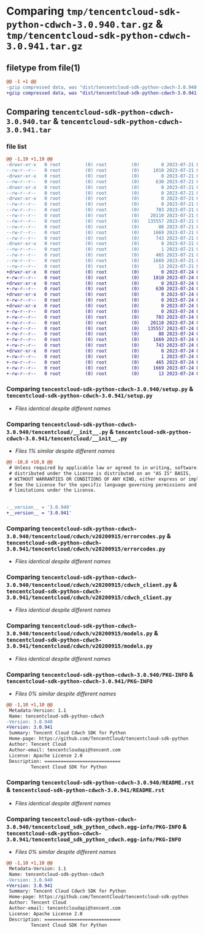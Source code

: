 # Comparing `tmp/tencentcloud-sdk-python-cdwch-3.0.940.tar.gz` & `tmp/tencentcloud-sdk-python-cdwch-3.0.941.tar.gz`

## filetype from file(1)

```diff
@@ -1 +1 @@
-gzip compressed data, was "dist/tencentcloud-sdk-python-cdwch-3.0.940.tar", last modified: Fri Jul 21 00:24:52 2023, max compression
+gzip compressed data, was "dist/tencentcloud-sdk-python-cdwch-3.0.941.tar", last modified: Mon Jul 24 00:32:52 2023, max compression
```

## Comparing `tencentcloud-sdk-python-cdwch-3.0.940.tar` & `tencentcloud-sdk-python-cdwch-3.0.941.tar`

### file list

```diff
@@ -1,19 +1,19 @@
-drwxr-xr-x   0 root         (0) root         (0)        0 2023-07-21 00:24:52.000000 tencentcloud-sdk-python-cdwch-3.0.940/
--rw-r--r--   0 root         (0) root         (0)     1010 2023-07-21 00:24:52.000000 tencentcloud-sdk-python-cdwch-3.0.940/setup.py
-drwxr-xr-x   0 root         (0) root         (0)        0 2023-07-21 00:24:52.000000 tencentcloud-sdk-python-cdwch-3.0.940/tencentcloud/
--rw-r--r--   0 root         (0) root         (0)      630 2023-07-21 00:24:52.000000 tencentcloud-sdk-python-cdwch-3.0.940/tencentcloud/__init__.py
-drwxr-xr-x   0 root         (0) root         (0)        0 2023-07-21 00:24:52.000000 tencentcloud-sdk-python-cdwch-3.0.940/tencentcloud/cdwch/
--rw-r--r--   0 root         (0) root         (0)        0 2023-07-21 00:24:52.000000 tencentcloud-sdk-python-cdwch-3.0.940/tencentcloud/cdwch/__init__.py
-drwxr-xr-x   0 root         (0) root         (0)        0 2023-07-21 00:24:52.000000 tencentcloud-sdk-python-cdwch-3.0.940/tencentcloud/cdwch/v20200915/
--rw-r--r--   0 root         (0) root         (0)        0 2023-07-21 00:24:52.000000 tencentcloud-sdk-python-cdwch-3.0.940/tencentcloud/cdwch/v20200915/__init__.py
--rw-r--r--   0 root         (0) root         (0)      703 2023-07-21 00:24:52.000000 tencentcloud-sdk-python-cdwch-3.0.940/tencentcloud/cdwch/v20200915/errorcodes.py
--rw-r--r--   0 root         (0) root         (0)    20110 2023-07-21 00:24:52.000000 tencentcloud-sdk-python-cdwch-3.0.940/tencentcloud/cdwch/v20200915/cdwch_client.py
--rw-r--r--   0 root         (0) root         (0)   135557 2023-07-21 00:24:52.000000 tencentcloud-sdk-python-cdwch-3.0.940/tencentcloud/cdwch/v20200915/models.py
--rw-r--r--   0 root         (0) root         (0)       88 2023-07-21 00:24:52.000000 tencentcloud-sdk-python-cdwch-3.0.940/setup.cfg
--rw-r--r--   0 root         (0) root         (0)     1669 2023-07-21 00:24:52.000000 tencentcloud-sdk-python-cdwch-3.0.940/PKG-INFO
--rw-r--r--   0 root         (0) root         (0)      743 2023-07-21 00:24:52.000000 tencentcloud-sdk-python-cdwch-3.0.940/README.rst
-drwxr-xr-x   0 root         (0) root         (0)        0 2023-07-21 00:24:52.000000 tencentcloud-sdk-python-cdwch-3.0.940/tencentcloud_sdk_python_cdwch.egg-info/
--rw-r--r--   0 root         (0) root         (0)        1 2023-07-21 00:24:52.000000 tencentcloud-sdk-python-cdwch-3.0.940/tencentcloud_sdk_python_cdwch.egg-info/dependency_links.txt
--rw-r--r--   0 root         (0) root         (0)      465 2023-07-21 00:24:52.000000 tencentcloud-sdk-python-cdwch-3.0.940/tencentcloud_sdk_python_cdwch.egg-info/SOURCES.txt
--rw-r--r--   0 root         (0) root         (0)     1669 2023-07-21 00:24:52.000000 tencentcloud-sdk-python-cdwch-3.0.940/tencentcloud_sdk_python_cdwch.egg-info/PKG-INFO
--rw-r--r--   0 root         (0) root         (0)       13 2023-07-21 00:24:52.000000 tencentcloud-sdk-python-cdwch-3.0.940/tencentcloud_sdk_python_cdwch.egg-info/top_level.txt
+drwxr-xr-x   0 root         (0) root         (0)        0 2023-07-24 00:32:52.000000 tencentcloud-sdk-python-cdwch-3.0.941/
+-rw-r--r--   0 root         (0) root         (0)     1010 2023-07-24 00:32:52.000000 tencentcloud-sdk-python-cdwch-3.0.941/setup.py
+drwxr-xr-x   0 root         (0) root         (0)        0 2023-07-24 00:32:52.000000 tencentcloud-sdk-python-cdwch-3.0.941/tencentcloud/
+-rw-r--r--   0 root         (0) root         (0)      630 2023-07-24 00:32:52.000000 tencentcloud-sdk-python-cdwch-3.0.941/tencentcloud/__init__.py
+drwxr-xr-x   0 root         (0) root         (0)        0 2023-07-24 00:32:52.000000 tencentcloud-sdk-python-cdwch-3.0.941/tencentcloud/cdwch/
+-rw-r--r--   0 root         (0) root         (0)        0 2023-07-24 00:32:52.000000 tencentcloud-sdk-python-cdwch-3.0.941/tencentcloud/cdwch/__init__.py
+drwxr-xr-x   0 root         (0) root         (0)        0 2023-07-24 00:32:52.000000 tencentcloud-sdk-python-cdwch-3.0.941/tencentcloud/cdwch/v20200915/
+-rw-r--r--   0 root         (0) root         (0)        0 2023-07-24 00:32:52.000000 tencentcloud-sdk-python-cdwch-3.0.941/tencentcloud/cdwch/v20200915/__init__.py
+-rw-r--r--   0 root         (0) root         (0)      703 2023-07-24 00:32:52.000000 tencentcloud-sdk-python-cdwch-3.0.941/tencentcloud/cdwch/v20200915/errorcodes.py
+-rw-r--r--   0 root         (0) root         (0)    20110 2023-07-24 00:32:52.000000 tencentcloud-sdk-python-cdwch-3.0.941/tencentcloud/cdwch/v20200915/cdwch_client.py
+-rw-r--r--   0 root         (0) root         (0)   135557 2023-07-24 00:32:52.000000 tencentcloud-sdk-python-cdwch-3.0.941/tencentcloud/cdwch/v20200915/models.py
+-rw-r--r--   0 root         (0) root         (0)       88 2023-07-24 00:32:52.000000 tencentcloud-sdk-python-cdwch-3.0.941/setup.cfg
+-rw-r--r--   0 root         (0) root         (0)     1669 2023-07-24 00:32:52.000000 tencentcloud-sdk-python-cdwch-3.0.941/PKG-INFO
+-rw-r--r--   0 root         (0) root         (0)      743 2023-07-24 00:32:52.000000 tencentcloud-sdk-python-cdwch-3.0.941/README.rst
+drwxr-xr-x   0 root         (0) root         (0)        0 2023-07-24 00:32:52.000000 tencentcloud-sdk-python-cdwch-3.0.941/tencentcloud_sdk_python_cdwch.egg-info/
+-rw-r--r--   0 root         (0) root         (0)        1 2023-07-24 00:32:52.000000 tencentcloud-sdk-python-cdwch-3.0.941/tencentcloud_sdk_python_cdwch.egg-info/dependency_links.txt
+-rw-r--r--   0 root         (0) root         (0)      465 2023-07-24 00:32:52.000000 tencentcloud-sdk-python-cdwch-3.0.941/tencentcloud_sdk_python_cdwch.egg-info/SOURCES.txt
+-rw-r--r--   0 root         (0) root         (0)     1669 2023-07-24 00:32:52.000000 tencentcloud-sdk-python-cdwch-3.0.941/tencentcloud_sdk_python_cdwch.egg-info/PKG-INFO
+-rw-r--r--   0 root         (0) root         (0)       13 2023-07-24 00:32:52.000000 tencentcloud-sdk-python-cdwch-3.0.941/tencentcloud_sdk_python_cdwch.egg-info/top_level.txt
```

### Comparing `tencentcloud-sdk-python-cdwch-3.0.940/setup.py` & `tencentcloud-sdk-python-cdwch-3.0.941/setup.py`

 * *Files identical despite different names*

### Comparing `tencentcloud-sdk-python-cdwch-3.0.940/tencentcloud/__init__.py` & `tencentcloud-sdk-python-cdwch-3.0.941/tencentcloud/__init__.py`

 * *Files 1% similar despite different names*

```diff
@@ -10,8 +10,8 @@
 # Unless required by applicable law or agreed to in writing, software
 # distributed under the License is distributed on an "AS IS" BASIS,
 # WITHOUT WARRANTIES OR CONDITIONS OF ANY KIND, either express or implied.
 # See the License for the specific language governing permissions and
 # limitations under the License.
 
 
-__version__ = '3.0.940'
+__version__ = '3.0.941'
```

### Comparing `tencentcloud-sdk-python-cdwch-3.0.940/tencentcloud/cdwch/v20200915/errorcodes.py` & `tencentcloud-sdk-python-cdwch-3.0.941/tencentcloud/cdwch/v20200915/errorcodes.py`

 * *Files identical despite different names*

### Comparing `tencentcloud-sdk-python-cdwch-3.0.940/tencentcloud/cdwch/v20200915/cdwch_client.py` & `tencentcloud-sdk-python-cdwch-3.0.941/tencentcloud/cdwch/v20200915/cdwch_client.py`

 * *Files identical despite different names*

### Comparing `tencentcloud-sdk-python-cdwch-3.0.940/tencentcloud/cdwch/v20200915/models.py` & `tencentcloud-sdk-python-cdwch-3.0.941/tencentcloud/cdwch/v20200915/models.py`

 * *Files identical despite different names*

### Comparing `tencentcloud-sdk-python-cdwch-3.0.940/PKG-INFO` & `tencentcloud-sdk-python-cdwch-3.0.941/PKG-INFO`

 * *Files 0% similar despite different names*

```diff
@@ -1,10 +1,10 @@
 Metadata-Version: 1.1
 Name: tencentcloud-sdk-python-cdwch
-Version: 3.0.940
+Version: 3.0.941
 Summary: Tencent Cloud Cdwch SDK for Python
 Home-page: https://github.com/TencentCloud/tencentcloud-sdk-python
 Author: Tencent Cloud
 Author-email: tencentcloudapi@tencent.com
 License: Apache License 2.0
 Description: ============================
         Tencent Cloud SDK for Python
```

### Comparing `tencentcloud-sdk-python-cdwch-3.0.940/README.rst` & `tencentcloud-sdk-python-cdwch-3.0.941/README.rst`

 * *Files identical despite different names*

### Comparing `tencentcloud-sdk-python-cdwch-3.0.940/tencentcloud_sdk_python_cdwch.egg-info/PKG-INFO` & `tencentcloud-sdk-python-cdwch-3.0.941/tencentcloud_sdk_python_cdwch.egg-info/PKG-INFO`

 * *Files 0% similar despite different names*

```diff
@@ -1,10 +1,10 @@
 Metadata-Version: 1.1
 Name: tencentcloud-sdk-python-cdwch
-Version: 3.0.940
+Version: 3.0.941
 Summary: Tencent Cloud Cdwch SDK for Python
 Home-page: https://github.com/TencentCloud/tencentcloud-sdk-python
 Author: Tencent Cloud
 Author-email: tencentcloudapi@tencent.com
 License: Apache License 2.0
 Description: ============================
         Tencent Cloud SDK for Python
```

